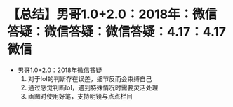 # 【总结】男哥1.0+2.0：2018年：微信答疑：微信答疑：微信答疑：4.17：4.17微信

-   男哥1.0+2.0：2018年微信答疑
    1.  对于IoI的判断存在误差，细节反而会束缚自己
    2.  通过感觉判断IoI，遇到特殊情况时需要灵活处理
    3.  画图时使用好笔，支持明镜与点点栏目